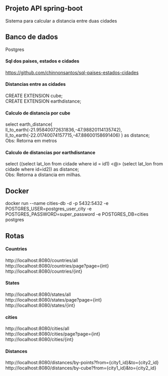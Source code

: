 ## Projeto API spring-boot  
Sistema para calcular a distancia entre duas cidades  

## Banco de dados  
Postgres  
#### Sql dos paises, estados e cidades  
https://github.com/chinnonsantos/sql-paises-estados-cidades  

#### Distancias entre as cidades
CREATE EXTENSION cube;  
CREATE EXTENSION earthdistance;  
  
#### Calculo de distancia por cube  
select earth_distance(
ll_to_earth(-21.95840072631836,-47.98820114135742),
ll_to_earth(-22.01740074157715,-47.88600158691406)
) as distance;  
Obs: Retorna em metros  

#### Calculo de distancias por earthdisntance   
select ((select lat_lon from cidade where id = id1) <@> (select lat_lon from cidade where id=id2)) as distance;  
Obs: Retorna a distancia em milhas.  

## Docker  
docker run --name cities-db -d -p 5432:5432 -e POSTGRES_USER=postgres_user_city -e POSTGRES_PASSWORD=super_password -e POSTGRES_DB=cities postgres  

## Rotas  
#### Countries
http://localhost:8080/countries/all  
http://localhost:8080/countries/page?page={int}  
http://localhost:8080/countries/{int}  
  
#### States  
http://localhost:8080/states/all  
http://localhost:8080/states/page?page={int}  
http://localhost:8080/states/{int}  

#### cities
http://localhost:8080/cities/all  
http://localhost:8080/cities/page?page={int}  
http://localhost:8080/cities/{int}  

#### Distances
http://localhost:8080/distances/by-points?from={city1_id}&to={city2_id}  
http://localhost:8080/distances/by-cube?from={city1_id}&to={city2_id}
  
